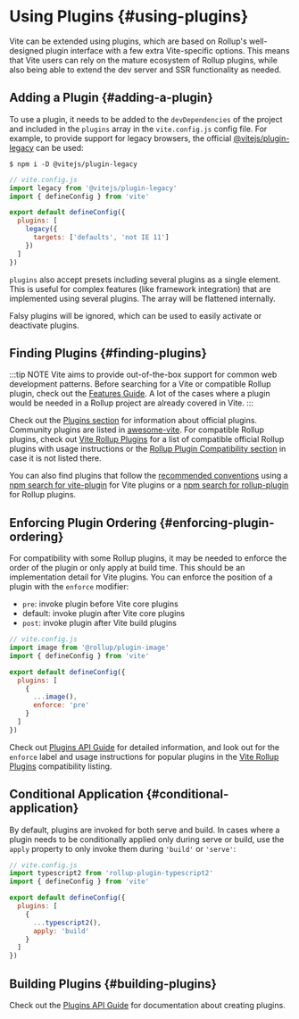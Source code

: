 # Using Plugins {#using-plugins}

Vite can be extended using plugins, which are based on Rollup's well-designed plugin interface with a few extra Vite-specific options. This means that Vite users can rely on the mature ecosystem of Rollup plugins, while also being able to extend the dev server and SSR functionality as needed.

## Adding a Plugin {#adding-a-plugin}

To use a plugin, it needs to be added to the `devDependencies` of the project and included in the `plugins` array in the `vite.config.js` config file. For example, to provide support for legacy browsers, the official [@vitejs/plugin-legacy](https://github.com/vitejs/vite/tree/main/packages/plugin-legacy) can be used:

```
$ npm i -D @vitejs/plugin-legacy
```

```js
// vite.config.js
import legacy from '@vitejs/plugin-legacy'
import { defineConfig } from 'vite'

export default defineConfig({
  plugins: [
    legacy({
      targets: ['defaults', 'not IE 11']
    })
  ]
})
```

`plugins` also accept presets including several plugins as a single element. This is useful for complex features (like framework integration) that are implemented using several plugins. The array will be flattened internally.

Falsy plugins will be ignored, which can be used to easily activate or deactivate plugins.

## Finding Plugins {#finding-plugins}

:::tip NOTE
Vite aims to provide out-of-the-box support for common web development patterns. Before searching for a Vite or compatible Rollup plugin, check out the [Features Guide](../guide/features.md). A lot of the cases where a plugin would be needed in a Rollup project are already covered in Vite.
:::

Check out the [Plugins section](../plugins/) for information about official plugins. Community plugins are listed in [awesome-vite](https://github.com/vitejs/awesome-vite#plugins). For compatible Rollup plugins, check out [Vite Rollup Plugins](https://vite-rollup-plugins.patak.dev) for a list of compatible official Rollup plugins with usage instructions or the [Rollup Plugin Compatibility section](../guide/api-plugin#rollup-plugin-compatibility) in case it is not listed there.

You can also find plugins that follow the [recommended conventions](./api-plugin.md#conventions) using a [npm search for vite-plugin](https://www.npmjs.com/search?q=vite-plugin&ranking=popularity) for Vite plugins or a [npm search for rollup-plugin](https://www.npmjs.com/search?q=rollup-plugin&ranking=popularity) for Rollup plugins.

## Enforcing Plugin Ordering {#enforcing-plugin-ordering}

For compatibility with some Rollup plugins, it may be needed to enforce the order of the plugin or only apply at build time. This should be an implementation detail for Vite plugins. You can enforce the position of a plugin with the `enforce` modifier:

- `pre`: invoke plugin before Vite core plugins
- default: invoke plugin after Vite core plugins
- `post`: invoke plugin after Vite build plugins

```js
// vite.config.js
import image from '@rollup/plugin-image'
import { defineConfig } from 'vite'

export default defineConfig({
  plugins: [
    {
      ...image(),
      enforce: 'pre'
    }
  ]
})
```

Check out [Plugins API Guide](./api-plugin.md#plugin-ordering) for detailed information, and look out for the `enforce` label and usage instructions for popular plugins in the [Vite Rollup Plugins](https://vite-rollup-plugins.patak.dev) compatibility listing.

## Conditional Application {#conditional-application}

By default, plugins are invoked for both serve and build. In cases where a plugin needs to be conditionally applied only during serve or build, use the `apply` property to only invoke them during `'build'` or `'serve'`:

```js
// vite.config.js
import typescript2 from 'rollup-plugin-typescript2'
import { defineConfig } from 'vite'

export default defineConfig({
  plugins: [
    {
      ...typescript2(),
      apply: 'build'
    }
  ]
})
```

## Building Plugins {#building-plugins}

Check out the [Plugins API Guide](./api-plugin.md) for documentation about creating plugins.
